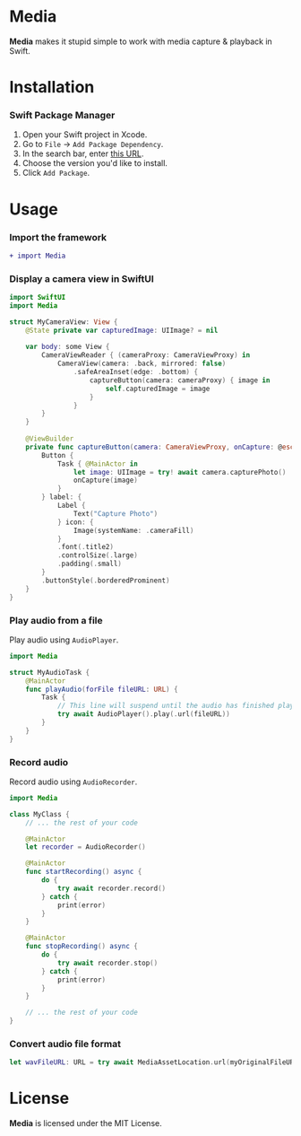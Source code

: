 # Media

**Media** makes it stupid simple to work with media capture & playback in Swift. 

# Installation

### Swift Package Manager

1. Open your Swift project in Xcode.
2. Go to `File` -> `Add Package Dependency`.
3. In the search bar, enter [this URL](https://github.com/vmanot/Media/).
4. Choose the version you'd like to install.
5. Click `Add Package`.

# Usage

### Import the framework

```diff
+ import Media
```

### Display a camera view in SwiftUI 

```swift
import SwiftUI
import Media

struct MyCameraView: View {
    @State private var capturedImage: UIImage? = nil
    
    var body: some View {
        CameraViewReader { (cameraProxy: CameraViewProxy) in
            CameraView(camera: .back, mirrored: false)
                .safeAreaInset(edge: .bottom) {
                    captureButton(camera: cameraProxy) { image in
                        self.capturedImage = image
                    }
                }
        }
    }
    
    @ViewBuilder
    private func captureButton(camera: CameraViewProxy, onCapture: @escaping (UIImage) -> Void) -> some View {
        Button {
            Task { @MainActor in
                let image: UIImage = try! await camera.capturePhoto()
                onCapture(image)
            }
        } label: {
            Label {
                Text("Capture Photo")
            } icon: {
                Image(systemName: .cameraFill)
            }
            .font(.title2)
            .controlSize(.large)
            .padding(.small)
        }
        .buttonStyle(.borderedProminent)
    }
}
```

### Play audio from a file

Play audio using `AudioPlayer`.

```swift
import Media

struct MyAudioTask {
    @MainActor
    func playAudio(forFile fileURL: URL) {
        Task {
            // This line will suspend until the audio has finished playing!
            try await AudioPlayer().play(.url(fileURL))
        }
    }
}
```

### Record audio 

Record audio using `AudioRecorder`.

```swift
import Media

class MyClass {
    // ... the rest of your code

    @MainActor
    let recorder = AudioRecorder()

    @MainActor
    func startRecording() async {
        do {
            try await recorder.record()
        } catch {
            print(error)
        }
    }

    @MainActor
    func stopRecording() async {
        do {
            try await recorder.stop()
        } catch {
            print(error)
        }
    }

    // ... the rest of your code
}
```

### Convert audio file format

```swift
let wavFileURL: URL = try await MediaAssetLocation.url(myOriginalFileURL).convert(to: .wav)
```

# License

**Media** is licensed under the MIT License.
